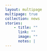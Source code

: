 ```yaml
---
layout: multipage
multipage: true
collection: news
stories:
    - title: ""
      link: ""
      image: ""
      notes: |
---
```

